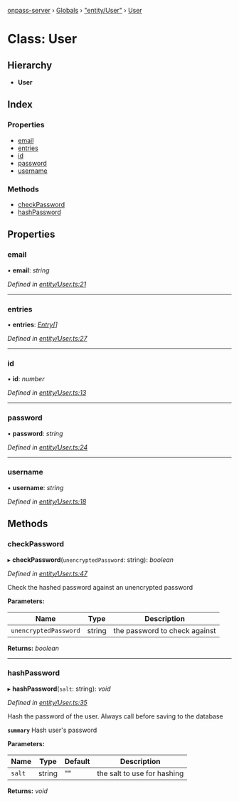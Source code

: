 [onpass-server](../README.md) › [Globals](../globals.md) › ["entity/User"](../modules/_entity_user_.md) › [User](_entity_user_.user.md)

# Class: User

## Hierarchy

* **User**

## Index

### Properties

* [email](_entity_user_.user.md#email)
* [entries](_entity_user_.user.md#entries)
* [id](_entity_user_.user.md#id)
* [password](_entity_user_.user.md#password)
* [username](_entity_user_.user.md#username)

### Methods

* [checkPassword](_entity_user_.user.md#checkpassword)
* [hashPassword](_entity_user_.user.md#hashpassword)

## Properties

###  email

• **email**: *string*

*Defined in [entity/User.ts:21](https://github.com/onpass/onpass-server/blob/fe98951/src/entity/User.ts#L21)*

___

###  entries

• **entries**: *[Entry](_entity_entry_.entry.md)[]*

*Defined in [entity/User.ts:27](https://github.com/onpass/onpass-server/blob/fe98951/src/entity/User.ts#L27)*

___

###  id

• **id**: *number*

*Defined in [entity/User.ts:13](https://github.com/onpass/onpass-server/blob/fe98951/src/entity/User.ts#L13)*

___

###  password

• **password**: *string*

*Defined in [entity/User.ts:24](https://github.com/onpass/onpass-server/blob/fe98951/src/entity/User.ts#L24)*

___

###  username

• **username**: *string*

*Defined in [entity/User.ts:18](https://github.com/onpass/onpass-server/blob/fe98951/src/entity/User.ts#L18)*

## Methods

###  checkPassword

▸ **checkPassword**(`unencryptedPassword`: string): *boolean*

*Defined in [entity/User.ts:47](https://github.com/onpass/onpass-server/blob/fe98951/src/entity/User.ts#L47)*

Check the hashed password against an unencrypted password

**Parameters:**

Name | Type | Description |
------ | ------ | ------ |
`unencryptedPassword` | string | the password to check against  |

**Returns:** *boolean*

___

###  hashPassword

▸ **hashPassword**(`salt`: string): *void*

*Defined in [entity/User.ts:35](https://github.com/onpass/onpass-server/blob/fe98951/src/entity/User.ts#L35)*

Hash the password of the user. Always call before saving to the database

**`summary`** Hash user's password

**Parameters:**

Name | Type | Default | Description |
------ | ------ | ------ | ------ |
`salt` | string | "" | the salt to use for hashing |

**Returns:** *void*
